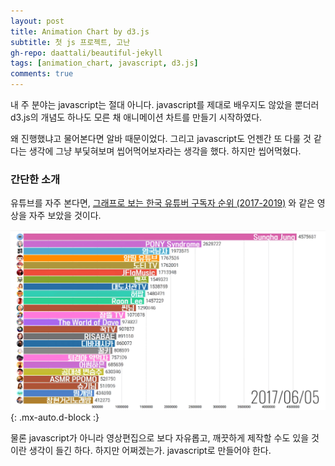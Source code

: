 ```yaml
---
layout: post
title: Animation Chart by d3.js
subtitle: 첫 js 프로젝트, 고난
gh-repo: daattali/beautiful-jekyll
tags: [animation_chart, javascript, d3.js]
comments: true
---
```


내 주 분야는 javascript는 절대 아니다. javascript를 제대로 배우지도 않았을 뿐더러 
d3.js의 개념도 하나도 모른 채 애니메이션 차트를 만들기 시작하였다.   

왜 진행했냐고 물어본다면 알바 때문이었다. 그리고 javascript도 언젠간 또 다룰 것 같다는 생각에 
그냥 부딫혀보며 씹어먹어보자라는 생각을 했다. 하지만 씹어먹혔다.   

### 간단한 소개   

유튜브를 자주 본다면, [그래프로 보는 한국 유튜버 구독자 순위 (2017-2019)](https://www.youtube.com/watch?v=OEo6KzvSFpI&ab_channel=MDM) 와 같은 영상을 자주 보았을 것이다.    

![Crepe](/assets/img/animation_chart/chart_example_in_youtube.PNG){: .mx-auto.d-block :}

물론 javascript가 아니라 영상편집으로 보다 자유롭고, 깨끗하게 제작할 수도 있을 것이란 생각이 들긴 하다. 하지만 어쩌겠는가. javascript로 만들어야 한다.   
